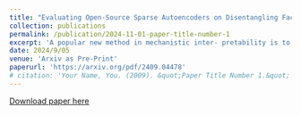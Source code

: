 ```yaml
---
title: "Evaluating Open-Source Sparse Autoencoders on Disentangling Factual Knowledge in GPT-2 Small"
collection: publications
permalink: /publication/2024-11-01-paper-title-number-1
excerpt: 'A popular new method in mechanistic inter- pretability is to train high-dimensional sparse autoencoders (SAEs) on neuron activations and use SAE features as the atomic units of analy- sis. However, the body of evidence on whether SAE feature spaces are useful for causal analy- sis is underdeveloped. In this work, we use the RAVEL benchmark to evaluate whether SAEs trained on hidden representations of GPT- 2 small have sets of features that separately mediate knowledge of which country a city is in and which continent it is in. We evaluate four open-source SAEs for GPT-2 small against each other, with neurons serving as a baseline, and linear features learned via distributed align- ment search (DAS) serving as a skyline. For each, we learn a binary mask to select features that will be patched to change the country of a city without changing the continent, or vice versa. Our results show that SAEs struggle to reach the neuron baseline, and none come close to the DAS skyline. We release code here: github.com/MaheepChaudhary/SAE-Ravel'
date: 2024/9/05
venue: 'Arxiv as Pre-Print'
paperurl: 'https://arxiv.org/pdf/2409.04478'
# citation: 'Your Name, You. (2009). &quot;Paper Title Number 1.&quot; <i>Journal 1</i>. 1(1).'
---
```

<!-- This paper is about the number 1. The number 2 is left for future work. -->

[Download paper here](https://arxiv.org/pdf/2409.04478)

<!-- Recommended citation: Your Name, You. (2009). "Paper Title Number 1." <i>Journal 1</i>. 1(1). -->
